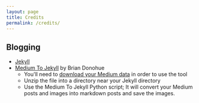 ```yaml
---
layout: page
title: Credits
permalink: /credits/
---
```


## Blogging

- [Jekyll](https://jekyllrb.com)
- [Medium To Jekyll](https://github.com/Donohue/medium-to-jekyll) by Brian Donohue
    - You'll need to [download your Medium data](https://help.medium.com/hc/en-us/articles/115004745787-Download-your-information) in order to use the tool
    - Unzip the file into a directory near your Jekyll directory
    - Use the Medium To Jekyll Python script; It will convert your Medium posts and images into markdown posts and save the images.